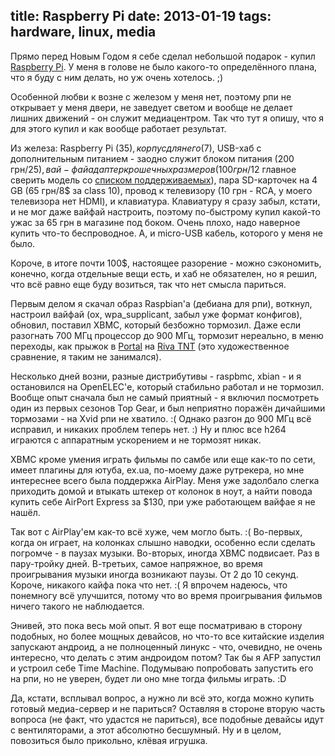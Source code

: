 title: Raspberry Pi
date: 2013-01-19
tags: hardware, linux, media
----

Прямо перед Новым Годом я себе сделал небольшой подарок - купил
[Raspberry Pi](http://raspberrypi.org/). У меня в голове не было какого-то
определëнного плана, что я буду с ним делать, но уж очень хотелось. ;)

Особенной любви к возне с железом у меня нет, поэтому рпи не открывает у меня
двери, не заведует светом и вообще не делает лишних движений - он служит
медиацентром. Так что тут я опишу, что я для этого купил и как вообще работает
результат.

Из железа: Raspberry Pi ($35), корпус для него ($7), USB-хаб с дополнительным
питанием - заодно служит блоком питания (200 грн/25$), вай-фай адаптер крошечных
размеров (100 грн/12$ главное сверить модель со [списком поддерживаемых][1]),
пара SD-карточек на 4 GB (65 грн/8$ за class 10), провод к телевизору (10 грн -
RCA, у моего телевизора нет HDMI), и клавиатура. Клавиатуру я сразу забыл,
кстати, и не мог даже вайфай настроить, поэтому по-быстрому купил какой-то ужас
за 65 грн в магазине под боком. Очень плохо, надо наверное купить что-то
беспроводное. А, и micro-USB кабель, которого у меня не было.

[1]: http://elinux.org/RPi_VerifiedPeripherals#Working_USB_Wi-Fi_Adapters

Короче, в итоге почти 100$, настоящее разорение - можно сэкономить, конечно,
когда отдельные вещи есть, и хаб не обязателен, но я решил, что всë равно еще
буду возиться, так что нет смысла париться.

Первым делом я скачал образ Raspbian'а (дебиана для рпи), воткнул, настроил
вайфай (ох, wpa_supplicant, забыл уже формат конфигов), обновил, поставил XBMC,
который безбожно тормозил. Даже если разогнать 700 МГц процессор до 900 МГц,
тормозит нереально, в меню переходы, как прыжок в [Portal][] на [Riva TNT][]
(это художественное сравнение, я таким не занимался).

[Portal]: http://uk.wikipedia.org/wiki/Portal
[Riva TNT]: http://en.wikipedia.org/wiki/Riva_TNT

Несколько дней возни, разные дистрибутивы - raspbmc, xbian - и я остановился на
OpenELEC'е, который стабильно работал и не тормозил. Вообще опыт сначала был не
самый приятный - я включил посмотреть один из первых сезонов Top Gear, и был
неприятно поражëн дичайшими тормозами - на Xvid рпи не хватило. :( Однако разгон
до 900 МГц всë исправил, и никаких проблем теперь нет. :) Ну и плюс все h264
играются с аппаратным ускорением и не тормозят никак.

XBMC кроме умения играть фильмы по самбе или еще как-то по сети, имеет плагины
для ютуба, ex.ua, по-моему даже рутрекера, но мне интереснее всего была
поддержка AirPlay. Меня уже задолбало слегка приходить домой и втыкать штекер от
колонок в ноут, а найти повода купить себе AirPort Express за $130, при уже
работающем вайфае я не нашëл.

Так вот с AirPlay'ем как-то всë хуже, чем могло быть. :( Во-первых, когда он
играет, на колонках слышно наводки, особенно если сделать погромче - в паузах
музыки. Во-вторых, иногда XBMC подвисает. Раз в пару-тройку дней. В-третьих,
самое напряжное, во время проигрывания музыки иногда возникают паузы. От 2 до 10
секунд. Короче, никакого кайфа пока что нет. :( Я впрочем надеюсь, что понемногу
всë улучшится, потому что во время проигрывания фильмов ничего такого не
наблюдается.

Энивей, это пока весь мой опыт. Я вот еще посматриваю в сторону подобных, но
более мощных девайсов, но что-то все китайские изделия запускают андроид, а не
полноценный линукс - что, очевидно, не очень интересно, что делать с этим
андроидом потом? Так бы я AFP запустил и устроил себе Time Machine. Подумываю
попробовать запустить его на рпи, но не уверен, будет ли оно мне тогда фильмы
играть. :D

Да, кстати, всплывал вопрос, а нужно ли всë это, когда можно купить готовый
медиа-сервер и не париться? Оставляя в стороне вторую часть вопроса (не факт,
что удастся не париться), все подобные девайсы идут с вентиляторами, а этот
абсолютно бесшумный. Ну и в целом, повозиться было прикольно, клëвая игрушка.
